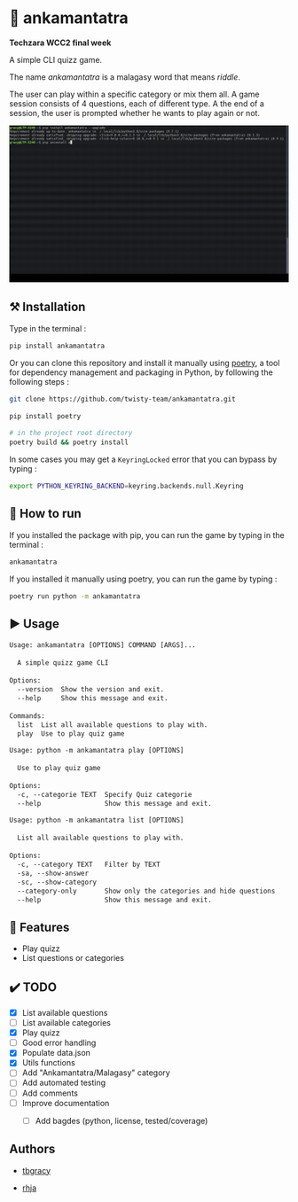 # 🤔 ankamantatra
**Techzara WCC2 final week**

A simple CLI quizz game.

The name *ankamantatra* is a malagasy word that means *riddle*.

The user can play within a specific category or mix them all.
A game session consists of 4 questions, each of different type.
A the end of a session, the user is prompted whether he wants to play again or not.

![preview.gif](preview.gif)

## ⚒️ Installation
Type in the terminal :
```sh
pip install ankamantatra
```
Or you can clone this repository and install it manually using [poetry](https://python-poetry.org/),  a tool for dependency management and packaging in Python, by following the following steps :
```sh
git clone https://github.com/twisty-team/ankamantatra.git
```
```sh
pip install poetry
```
```sh
# in the project root directory
poetry build && poetry install
```
In some cases you may get a `KeyringLocked` error that you can bypass by typing :
```sh
export PYTHON_KEYRING_BACKEND=keyring.backends.null.Keyring
```
## 🏃 How to run
If you installed the package with pip, you can run the game by typing in the terminal :
```sh
ankamantatra
```
If you installed it manually using poetry, you can run the game by typing :
```sh
poetry run python -m ankamantatra
```
## ▶ Usage
```
Usage: ankamantatra [OPTIONS] COMMAND [ARGS]...

  A simple quizz game CLI

Options:
  --version  Show the version and exit.
  --help     Show this message and exit.

Commands:
  list  List all available questions to play with.
  play  Use to play quiz game

```

```
Usage: python -m ankamantatra play [OPTIONS]

  Use to play quiz game

Options:
  -c, --categorie TEXT  Specify Quiz categorie
  --help                Show this message and exit.
```

```
Usage: python -m ankamantatra list [OPTIONS]

  List all available questions to play with.

Options:
  -c, --category TEXT   Filter by TEXT
  -sa, --show-answer
  -sc, --show-category
  --category-only       Show only the categories and hide questions
  --help                Show this message and exit.
```

## 🚀 Features
- Play quizz
- List questions or categories


## ✔️ TODO
- [x] List available questions
- [ ] List available categories
- [x] Play quizz
- [ ] Good error handling
- [x] Populate data.json
- [x] Utils functions
- [ ] Add "Ankamantatra/Malagasy" category
- [ ] Add automated testing
- [ ] Add comments
- [ ] Improve documentation
  - [ ] Add bagdes (python, license, tested/coverage)


## Authors

* [tbgracy](https://github.com/tbgracy)

* [rhja](https://github.com/radoheritiana)